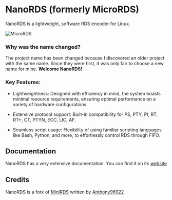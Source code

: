 # NanoRDS (formerly MicroRDS)

NanoRDS is a lightweight, software RDS encoder for Linux.

![MicroRDS](https://i.imgur.com/cuP0XBM.jpeg)

### Why was the name changed?

The project name has been changed because I discovered an older project with the same name. Since they were first, it was only fair to choose a new name for mine. **Welcome NanoRDS!**

### Key Features:

- Lightweightness: Designed with efficiency in mind, the system boasts minimal resource requirements, ensuring optimal performance on a variety of hardware configurations.

- Extensive protocol support: Built-in compatibility for PS, PTY, PI, RT, RT+, CT, PTYN, ECC, LIC, AF.

- Seamless script usage: Flexibility of using familiar scripting languages like Bash, Python, and more, to effortlessly control RDS through FIFO.

## Documentation

NanoRDS has a very extensive documentation. You can find it on its [website](https://barteqcz.github.io/NanoRDS)

## Credits

NanoRDS is a fork of [MiniRDS](https://github.com/Anthony96922/MiniRDS) written by [Anthony96922](https://github.com/Anthony96922)
